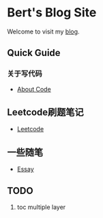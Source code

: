 # Bert's Blog Site

Welcome to visit my [blog](https://bert0324.github.io).

## Quick Guide

### 关于写代码

- [About Code](/code/code.md)

## Leetcode刷题笔记
- [Leetcode](/leetcode/leetcode.md)

## 一些随笔

- [Essay](/essay/essay.md)

## TODO

1. toc multiple layer
